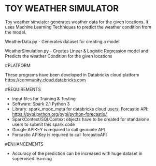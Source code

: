 # TOY WEATHER SIMULATOR

Toy weather simulator generates weather data for the given locations. It uses Machine Learning Techniques to predict the weather condition from the model.

WeatherData.py        - Generates dataset for creating a model

WeatherSimulation.py  - Creates Linear & Logistic Regression model and Predicts the weather Condition for the given locations

#PLATFORM

These programs have been developed in Databricks cloud platform https://community.cloud.databricks.com

#REQUIREMENTS
- Input files for Training & Testing
- Software: Spark 2.1 Python 3
- Library: spark_mooc_meta for databricks cloud users. Forcastio API:  https://pypi.python.org/pypi/python-forecastio/
- SparkContext/SQLContext objects have to be created for standalone users to submit this spark code
- Google APIKEY is required to call geocode API
- Forcastio APIKey is required to call forcastioAPI
	  
#ENHANCEMENTS
- Accuracy of the prediction can be increased with huge dataset in supervised learning
